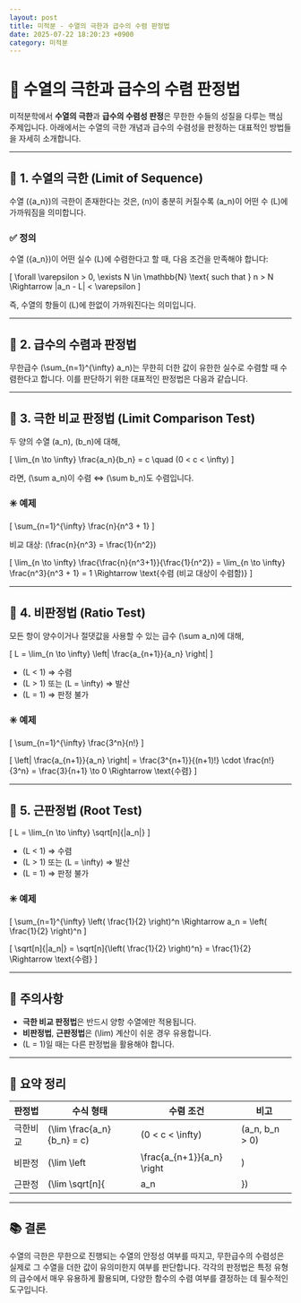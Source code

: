 ```yaml
---
layout: post
title: 미적분 - 수열의 극한과 급수의 수렴 판정법
date: 2025-07-22 18:20:23 +0900
category: 미적분
---
```

# 📘 수열의 극한과 급수의 수렴 판정법

미적분학에서 **수열의 극한**과 **급수의 수렴성 판정**은 무한한 수들의 성질을 다루는 핵심 주제입니다. 아래에서는 수열의 극한 개념과 급수의 수렴성을 판정하는 대표적인 방법들을 자세히 소개합니다.

---

## 📌 1. 수열의 극한 (Limit of Sequence)

수열 \(\{a_n\}\)의 극한이 존재한다는 것은, \(n\)이 충분히 커질수록 \(a_n\)이 어떤 수 \(L\)에 가까워짐을 의미합니다.

### ✅ 정의

수열 \(\{a_n\}\)이 어떤 실수 \(L\)에 수렴한다고 할 때, 다음 조건을 만족해야 합니다:

\[
\forall \varepsilon > 0, \exists N \in \mathbb{N} \text{ such that } n > N \Rightarrow |a_n - L| < \varepsilon
\]

즉, 수열의 항들이 \(L\)에 한없이 가까워진다는 의미입니다.

---

## 📌 2. 급수의 수렴과 판정법

무한급수 \(\sum_{n=1}^{\infty} a_n\)는 무한히 더한 값이 유한한 실수로 수렴할 때 수렴한다고 합니다. 이를 판단하기 위한 대표적인 판정법은 다음과 같습니다.

---

## 📘 3. 극한 비교 판정법 (Limit Comparison Test)

두 양의 수열 \(a_n\), \(b_n\)에 대해,

\[
\lim_{n \to \infty} \frac{a_n}{b_n} = c \quad (0 < c < \infty)
\]

라면, \(\sum a_n\)이 수렴 ⇔ \(\sum b_n\)도 수렴입니다.

### ✳️ 예제

\[
\sum_{n=1}^{\infty} \frac{n}{n^3 + 1}
\]

비교 대상: \(\frac{n}{n^3} = \frac{1}{n^2}\)

\[
\lim_{n \to \infty} \frac{\frac{n}{n^3+1}}{\frac{1}{n^2}} = \lim_{n \to \infty} \frac{n^3}{n^3 + 1} = 1
\Rightarrow \text{수렴 (비교 대상이 수렴함)}
\]

---

## 📘 4. 비판정법 (Ratio Test)

모든 항이 양수이거나 절댓값을 사용할 수 있는 급수 \(\sum a_n\)에 대해,

\[
L = \lim_{n \to \infty} \left| \frac{a_{n+1}}{a_n} \right|
\]

- \(L < 1\) ⇒ 수렴
- \(L > 1\) 또는 \(L = \infty\) ⇒ 발산
- \(L = 1\) ⇒ 판정 불가

### ✳️ 예제

\[
\sum_{n=1}^{\infty} \frac{3^n}{n!}
\]

\[
\left| \frac{a_{n+1}}{a_n} \right| = \frac{3^{n+1}}{(n+1)!} \cdot \frac{n!}{3^n} = \frac{3}{n+1} \to 0 \Rightarrow \text{수렴}
\]

---

## 📘 5. 근판정법 (Root Test)

\[
L = \lim_{n \to \infty} \sqrt[n]{|a_n|}
\]

- \(L < 1\) ⇒ 수렴
- \(L > 1\) 또는 \(L = \infty\) ⇒ 발산
- \(L = 1\) ⇒ 판정 불가

### ✳️ 예제

\[
\sum_{n=1}^{\infty} \left( \frac{1}{2} \right)^n \Rightarrow a_n = \left( \frac{1}{2} \right)^n
\]

\[
\sqrt[n]{|a_n|} = \sqrt[n]{\left( \frac{1}{2} \right)^n} = \frac{1}{2} \Rightarrow \text{수렴}
\]

---

## 🧠 주의사항

- **극한 비교 판정법**은 반드시 양항 수열에만 적용됩니다.
- **비판정법**, **근판정법**은 \(\lim\) 계산이 쉬운 경우 유용합니다.
- \(L = 1\)일 때는 다른 판정법을 활용해야 합니다.

---

## 📌 요약 정리

| 판정법 | 수식 형태 | 수렴 조건 | 비고 |
|--------|------------|-----------|------|
| 극한비교 | \(\lim \frac{a_n}{b_n} = c\) | \(0 < c < \infty\) | \(a_n, b_n > 0\) |
| 비판정 | \(\lim \left| \frac{a_{n+1}}{a_n} \right|\) | \(< 1\) | \(=1\)이면 불확정 |
| 근판정 | \(\lim \sqrt[n]{|a_n|}\) | \(< 1\) | \(=1\)이면 불확정 |

---

## 📚 결론

수열의 극한은 무한으로 진행되는 수열의 안정성 여부를 따지고, 무한급수의 수렴성은 실제로 그 수열을 더한 값이 유의미한지 여부를 판단합니다. 각각의 판정법은 특정 유형의 급수에서 매우 유용하게 활용되며, 다양한 함수의 수렴 여부를 결정하는 데 필수적인 도구입니다.